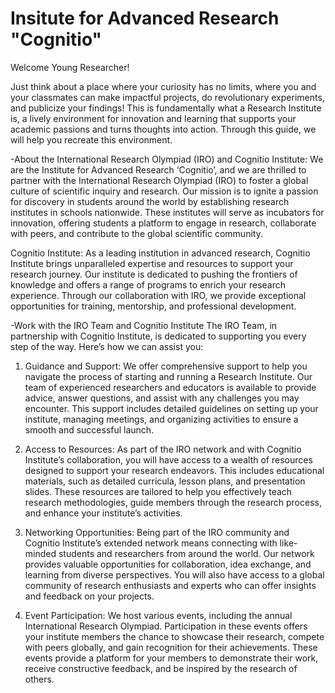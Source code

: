 # Insitute for Advanced Research "Cognitio"
Welcome Young Researcher! 

Just think about a place where your curiosity has no limits, where you and your classmates can make impactful projects, do revolutionary experiments, and publicize your findings! This is fundamentally what a Research Institute is, a lively environment for innovation and learning that supports your academic passions and turns thoughts into action. Through this guide, we will help you recreate this environment.

-About the International Research Olympiad (IRO) and Cognitio Institute:
We are the Institute for Advanced Research ‘Cognitio’, and we are thrilled to partner with the International Research Olympiad (IRO) to foster a global culture of scientific inquiry and research. Our mission is to ignite a passion for discovery in students around the world by establishing research institutes in schools nationwide.
These institutes will serve as incubators for innovation, offering students a platform to engage in research, collaborate with peers, and contribute to the global scientific community.

Cognitio Institute: As a leading institution in advanced research, Cognitio Institute brings unparalleled expertise and resources to support your research journey. Our institute is dedicated to pushing the frontiers of knowledge and offers a range of programs to enrich your research experience. Through our collaboration with
IRO, we provide exceptional opportunities for training, mentorship, and professional development.

-Work with the IRO Team and Cognitio Institute
The IRO Team, in partnership with Cognitio Institute, is dedicated to supporting you every step of the way.
Here’s how we can assist you:

1. Guidance and Support: We offer comprehensive support to help you navigate the process of starting and running a Research Institute. Our team of experienced researchers and educators is available to provide advice, answer questions, and assist with any challenges you may encounter. This support includes detailed guidelines
on setting up your institute, managing meetings, and organizing activities to ensure a smooth and successful launch.

2. Access to Resources: As part of the IRO network and with Cognitio Institute’s collaboration, you will have access to a wealth of resources designed to support your research endeavors. This includes educational materials, such as detailed curricula, lesson plans, and presentation slides. These resources are tailored to help you effectively teach research methodologies, guide members through the research process, and enhance your
institute’s activities.

3. Networking Opportunities: Being part of the IRO community and Cognitio Institute’s extended network means connecting with like-minded students and researchers from around the world. Our network provides valuable opportunities for collaboration, idea exchange, and learning from diverse perspectives. You will also have access to a global community of research enthusiasts and experts who can offer insights and feedback on your projects.

4. Event Participation: We host various events, including the annual International Research Olympiad. Participation in these events offers your institute members the chance to showcase their research, compete with peers globally, and gain recognition for their achievements. These events provide a platform for your members to demonstrate their work, receive constructive feedback, and be inspired by the research of others.
